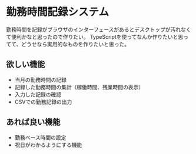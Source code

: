 # 勤務時間記録システム
勤務時間を記録がブラウザのインターフェースがあるとデスクトップが汚れなくて便利かなと思ったので作りたい。
TypeScriptを使ってなんか作りたいと思ってて、どうせなら実用的なものを作りたいと思った。

## 欲しい機能
- 当月の勤務時間の記録
- 記録した勤務時間の集計（稼働時間、残業時間の表示）
- 入力した記録の確認
- CSVでの勤務記録の出力

## あれば良い機能
- 勤務ベース時間の設定
- 祝日がわかるようにする機能


